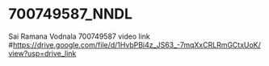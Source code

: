 # 700749587_NNDL
Sai Ramana Vodnala
700749587
video link
#https://drive.google.com/file/d/1HvbPBi4z_JS63_-7mqXxCRLRmGCtxUoK/view?usp=drive_link
